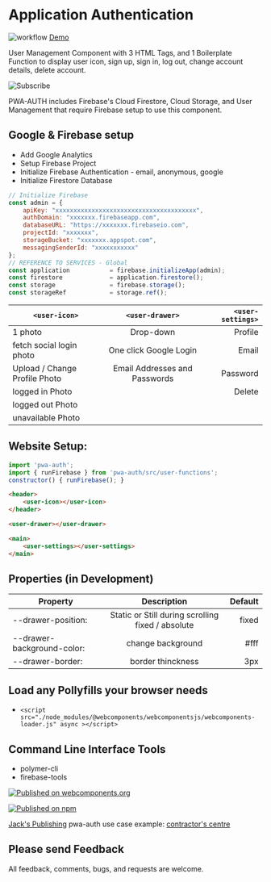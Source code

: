 Application Authentication
======================
![workflow](https://www.inmostfire.com/images/workflow.png) [Demo](https://www.inmostfire.com)

User Management Component with 3 HTML Tags, and 1 Boilerplate Function to display user icon, sign up, sign in, log out, change account details, delete account.

![Subscribe](https://www.inmostfire.com/images/settings.png)

PWA-AUTH includes Firebase's Cloud Firestore, Cloud Storage, and User Management that require Firebase setup to use this component.

## Google & Firebase setup
* Add Google Analytics
* Setup Firebase Project
* Initialize Firebase Authentication - email, anonymous, google
* Initialize Firestore Database
```javascript
// Initialize Firebase
const admin = {
    apiKey: "xxxxxxxxxxxxxxxxxxxxxxxxxxxxxxxxxxxxxxx",
    authDomain: "xxxxxxx.firebaseapp.com",
    databaseURL: "https://xxxxxxx.firebaseio.com",
    projectId: "xxxxxxx",
    storageBucket: "xxxxxxx.appspot.com",
    messagingSenderId: "xxxxxxxxxxx"
};
// REFERENCE TO SERVICES - Global
const application           = firebase.initializeApp(admin);
const firestore             = application.firestore();
const storage               = firebase.storage();
const storageRef            = storage.ref();
```

| `<user-icon>` | `<user-drawer>` | `<user-settings>` |
| ------------- |:-------------:| -----:|
| 1 photo | Drop-down | Profile |
| fetch social login photo | One click Google Login | Email |
| Upload / Change Profile Photo | Email Addresses and Passwords | Password |
| logged in Photo | | Delete |
| logged out Photo |
| unavailable Photo |

## Website Setup:
```javascript
import 'pwa-auth';
import { runFirebase } from 'pwa-auth/src/user-functions';
constructor() { runFirebase(); }
```

```html
<header>
    <user-icon></user-icon>
</header>

<user-drawer></user-drawer>

<main>
    <user-settings></user-settings>
</main>
```

## Properties (in Development)
| Property      | Description   | Default |
| ------------- |:-------------:| -----:|
| --drawer-position:   | Static or Still during scrolling fixed / absolute | fixed |
| --drawer-background-color:   | change background | #fff |
| --drawer-border:   | border thinckness | 3px |

## Load any Pollyfills your browser needs
* `<script src="./node_modules/@webcomponents/webcomponentsjs/webcomponents-loader.js" async ></script>`

## Command Line Interface Tools
* polymer-cli
* firebase-tools

[![Published on webcomponents.org](https://img.shields.io/badge/webcomponents.org-published-blue.svg)](https://www.webcomponents.org/element/owner/my-element)

[![Published on npm](https://https://www.jackspublishing.com/npm007.svg)](https://www.npmjs.com/package/pwa-auth)

[Jack's Publishing](https://www.jackspublishing.com)
pwa-auth use case example: [contractor's centre](https://www.contractorscentre.com)

## Please send Feedback
All feedback, comments, bugs, and requests are welcome.

